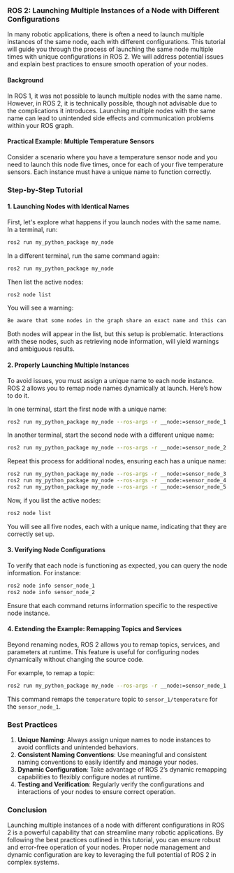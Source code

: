 ### ROS 2: Launching Multiple Instances of a Node with Different Configurations

In many robotic applications, there is often a need to launch multiple instances of the same node, each with different configurations. This tutorial will guide you through the process of launching the same node multiple times with unique configurations in ROS 2. We will address potential issues and explain best practices to ensure smooth operation of your nodes.

#### Background

In ROS 1, it was not possible to launch multiple nodes with the same name. However, in ROS 2, it is technically possible, though not advisable due to the complications it introduces. Launching multiple nodes with the same name can lead to unintended side effects and communication problems within your ROS graph.

#### Practical Example: Multiple Temperature Sensors

Consider a scenario where you have a temperature sensor node and you need to launch this node five times, once for each of your five temperature sensors. Each instance must have a unique name to function correctly.

### Step-by-Step Tutorial

#### 1. Launching Nodes with Identical Names

First, let's explore what happens if you launch nodes with the same name. In a terminal, run:

```sh
ros2 run my_python_package my_node
```

In a different terminal, run the same command again:

```sh
ros2 run my_python_package my_node
```

Then list the active nodes:

```sh
ros2 node list
```

You will see a warning:

```sh
Be aware that some nodes in the graph share an exact name and this can have unintended side effects.
```

Both nodes will appear in the list, but this setup is problematic. Interactions with these nodes, such as retrieving node information, will yield warnings and ambiguous results.

#### 2. Properly Launching Multiple Instances

To avoid issues, you must assign a unique name to each node instance. ROS 2 allows you to remap node names dynamically at launch. Here’s how to do it.

In one terminal, start the first node with a unique name:

```sh
ros2 run my_python_package my_node --ros-args -r __node:=sensor_node_1
```

In another terminal, start the second node with a different unique name:

```sh
ros2 run my_python_package my_node --ros-args -r __node:=sensor_node_2
```

Repeat this process for additional nodes, ensuring each has a unique name:

```sh
ros2 run my_python_package my_node --ros-args -r __node:=sensor_node_3
ros2 run my_python_package my_node --ros-args -r __node:=sensor_node_4
ros2 run my_python_package my_node --ros-args -r __node:=sensor_node_5
```

Now, if you list the active nodes:

```sh
ros2 node list
```

You will see all five nodes, each with a unique name, indicating that they are correctly set up.

#### 3. Verifying Node Configurations

To verify that each node is functioning as expected, you can query the node information. For instance:

```sh
ros2 node info sensor_node_1
ros2 node info sensor_node_2
```

Ensure that each command returns information specific to the respective node instance.

#### 4. Extending the Example: Remapping Topics and Services

Beyond renaming nodes, ROS 2 allows you to remap topics, services, and parameters at runtime. This feature is useful for configuring nodes dynamically without changing the source code.

For example, to remap a topic:

```sh
ros2 run my_python_package my_node --ros-args -r __node:=sensor_node_1 -r temperature:=sensor_1/temperature
```

This command remaps the `temperature` topic to `sensor_1/temperature` for the `sensor_node_1`.

### Best Practices

1. **Unique Naming**: Always assign unique names to node instances to avoid conflicts and unintended behaviors.
2. **Consistent Naming Conventions**: Use meaningful and consistent naming conventions to easily identify and manage your nodes.
3. **Dynamic Configuration**: Take advantage of ROS 2’s dynamic remapping capabilities to flexibly configure nodes at runtime.
4. **Testing and Verification**: Regularly verify the configurations and interactions of your nodes to ensure correct operation.

### Conclusion

Launching multiple instances of a node with different configurations in ROS 2 is a powerful capability that can streamline many robotic applications. By following the best practices outlined in this tutorial, you can ensure robust and error-free operation of your nodes. Proper node management and dynamic configuration are key to leveraging the full potential of ROS 2 in complex systems.
